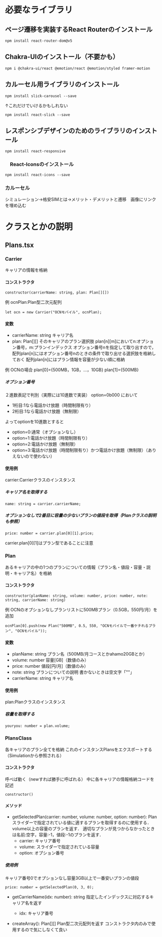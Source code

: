 # 必要なライブラリ
## ページ遷移を実装するReact Routerのインストール
```
npm install react-router-dom@v5
```

## Chakra-UIのインストール（不要かも）
```
npm i @chakra-ui/react @emotion/react @emotion/styled framer-motion
```

## カルーセル用ライブラリのインストール
```
npm install slick-carousel --save
```
↑これだけでいけるかもしれない
```
npm install react-slick --save
```

## レスポンシブデザインのためのライブラリのインストール
```
npm install react-responsive
```

### 　React-Iconsのインストール
```
npm install react-icons --save
```

### カルーセル
シミュレーション→格安SIMとは→メリット・デメリットと遷移　画像にリンクを埋め込む

# クラスとかの説明
## Plans.tsx
### Carrier
キャリアの情報を格納
#### コンストラクタ
```
constructor(carrierName: string, plan: Plan[][])
```
例 ocnPlan:Plan型二次元配列
```
let ocn = new Carrier("OCNモバイル", ocnPlan);
```

#### 変数
* carrierName: string
キャリア名
* plan: Plan[][]
そのキャリアのプラン選択肢
plan[n][m]においてn:オプション番号，m:プランインデックス
オプション番号nを指定して取り出すので，配列plan[n]にはオプション番号nのときの条件で取り出せる選択肢を格納しておく
配列plan[n]にはプラン情報を容量が少ない順に格納

例 OCNの場合
plan[0]={500MB，1GB，…，10GB}
plan[1]={500MB}

##### オプション番号
２進数表記で判別（実際には10進数で実装）
option=0b000 において
* 1桁目:1なら電話かけ放題（時間制限有り）
* 2桁目:1なら電話かけ放題（無制限）

よってoptionを10進数とすると
* option=0:通常（オプションなし）
* option=1:電話かけ放題（時間制限有り）
* option=2:電話かけ放題（無制限）
* option=3:電話かけ放題（時間制限有り）かつ電話かけ放題（無制限）（ありえないので使わない）

#### 使用例
carrier:Carrierクラスのインスタンス
##### キャリア名を取得する
```
name: string = carrier.carrierName;
```
##### オプションなしで2番目に容量の少ないプランの値段を取得（Planクラスの説明も参照）
```
price: number = carrier.plan[0][1].price;
```
carrier.plan[0][1]はプラン型であることに注意

### Plan
あるキャリアの中の1つのプランについての情報（プラン名・値段・容量・説明・キャリア名）を格納
#### コンストラクタ
```
constructor(planName: string, volume: number, price: number, note: string, carrierName: string)
```
例 OCNのオプションなしプランリストに500MBプラン（0.5GB，550円/月）を追加
```
ocnPlan[0].push(new Plan("500MB", 0.5, 550, "OCNモバイルで一番ケチれるプラン", "OCNモバイル"));
```
#### 変数
* planName: string
プラン名（500MB/月コースとかahamo20GBとか）
* volume: number
容量[GB]（数値のみ）
* price: number
値段[円/月]（数値のみ）
* note: string
プランについての説明
書かないときは空文字「""」
* carrierName: string
キャリア名
#### 使用例
plan:Planクラスのインスタンス
##### 容量を取得する
```
youryou: number = plan.volume;
```

### PlansClass
各キャリアのプラン全てを格納
これのインスタンスPlansをエクスポートする（Simulationから参照される）
#### コンストラクタ
呼べば動く（newすれば勝手に呼ばれる）
中に各キャリアの情報格納コードを記述
```
constructor()
```
#### メソッド
* getSelectedPlan(carrier: number, volume: number, option: number): Plan
    スライダーで指定されている値に適するプランを取得するのに使用する．volume以上の容量のプランを返す．
    適切なプランが見つからなかったときは名前:空字，容量:-1，値段:-1のプランを返す．
    * carrier: キャリア番号
    * volume: スライダーで指定されている容量
    * option: オプション番号
##### 使用例
キャリア番号0でオプションなし容量3GB以上で一番安いプランの値段
```
price: number = getSelectedPlan(0, 3, 0);
```

* getCarrierName(idx: number): string
    指定したインデックスに対応するキャリア名を返す
    * idx: キャリア番号

* createArray(): Plan[][]
    Plan型二次元配列を返す
    コンストラクタ内のみで使用するので気にしなくて良い